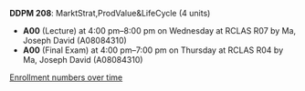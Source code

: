 **DDPM 208**: MarktStrat,ProdValue&LifeCycle (4 units)

- **A00** (Lecture) at 4:00 pm–8:00 pm on Wednesday at RCLAS R07 by Ma, Joseph David (A08084310)
- **A00** (Final Exam) at 4:00 pm–7:00 pm on Thursday at RCLAS R04 by Ma, Joseph David (A08084310)

[Enrollment numbers over time](./DDPM208.tsv)
